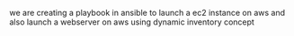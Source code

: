 we are creating a playbook in ansible to launch a ec2 instance on aws and also launch a webserver on aws using dynamic inventory concept
